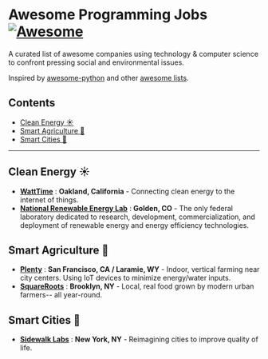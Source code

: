 # Awesome Programming Jobs [![Awesome](https://awesome.re/badge.svg)](https://awesome.re)

A curated list of awesome companies using technology & computer science to confront pressing social and environmental issues.

Inspired by [awesome-python](https://github.com/vinta/awesome-python) and other [awesome lists](https://github.com/sindresorhus/awesome).

## Contents

<!-- START doctoc generated TOC please keep comment here to allow auto update -->
<!-- DON'T EDIT THIS SECTION, INSTEAD RE-RUN doctoc TO UPDATE -->


- [Clean Energy :sunny:](#clean-energy-sunny)
- [Smart Agriculture :seedling:](#smart-agriculture-seedling)
- [Smart Cities :vertical_traffic_light:](#smart-cities-vertical_traffic_light)

<!-- END doctoc generated TOC please keep comment here to allow auto update -->

---


## Clean Energy :sunny:

* **[WattTime](http://watttime.org/)** : **Oakland, California** - Connecting clean energy to the internet of things.
* **[National Renewable Energy Lab](https://www.nrel.gov/)** : **Golden, CO** - The only federal laboratory dedicated to research, development, commercialization, and deployment of renewable energy and energy efficiency technologies.

## Smart Agriculture :seedling:

* **[Plenty](https://www.plenty.ag/)** : **San Francisco, CA / Laramie, WY** - Indoor, vertical farming near city centers. Using IoT devices to minimize energy/water inputs.
* **[SquareRoots](https://squarerootsgrow.com/)** : **Brooklyn, NY** - Local, real food grown by modern urban farmers-- all year-round.

## Smart Cities :vertical_traffic_light:

* **[Sidewalk Labs](https://www.sidewalklabs.com/)** : **New York, NY** - Reimagining cities to improve quality of life.
